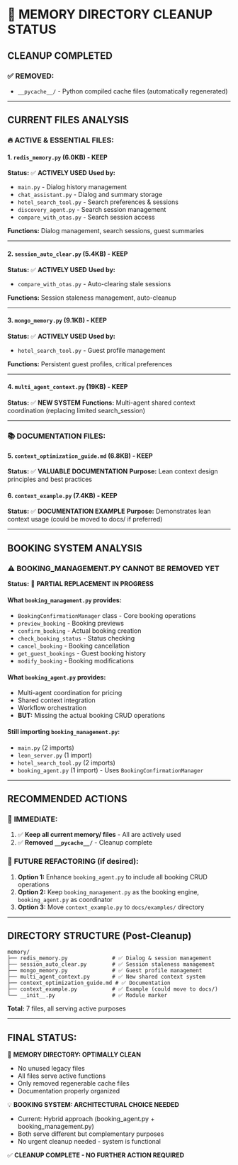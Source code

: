# 🧹 MEMORY DIRECTORY CLEANUP STATUS

## **CLEANUP COMPLETED**

### ✅ **REMOVED:**
- `__pycache__/` - Python compiled cache files (automatically regenerated)

---

## **CURRENT FILES ANALYSIS**

### 🔥 **ACTIVE & ESSENTIAL FILES:**

#### **1. `redis_memory.py` (6.0KB) - KEEP**
**Status:** ✅ **ACTIVELY USED**
**Used by:**
- `main.py` - Dialog history management
- `chat_assistant.py` - Dialog and summary storage
- `hotel_search_tool.py` - Search preferences & sessions
- `discovery_agent.py` - Search session management
- `compare_with_otas.py` - Search session access

**Functions:** Dialog management, search sessions, guest summaries

---

#### **2. `session_auto_clear.py` (5.4KB) - KEEP**
**Status:** ✅ **ACTIVELY USED**
**Used by:**
- `compare_with_otas.py` - Auto-clearing stale sessions

**Functions:** Session staleness management, auto-cleanup

---

#### **3. `mongo_memory.py` (9.1KB) - KEEP**
**Status:** ✅ **ACTIVELY USED**
**Used by:**
- `hotel_search_tool.py` - Guest profile management

**Functions:** Persistent guest profiles, critical preferences

---

#### **4. `multi_agent_context.py` (19KB) - KEEP**
**Status:** ✅ **NEW SYSTEM**
**Functions:** Multi-agent shared context coordination (replacing limited search_session)

---

### 📚 **DOCUMENTATION FILES:**

#### **5. `context_optimization_guide.md` (6.8KB) - KEEP**
**Status:** ✅ **VALUABLE DOCUMENTATION**
**Purpose:** Lean context design principles and best practices

#### **6. `context_example.py` (7.4KB) - KEEP**
**Status:** ✅ **DOCUMENTATION EXAMPLE**
**Purpose:** Demonstrates lean context usage (could be moved to docs/ if preferred)

---

## **BOOKING SYSTEM ANALYSIS**

### ⚠️ **BOOKING_MANAGEMENT.PY CANNOT BE REMOVED YET**

**Status:** 🔄 **PARTIAL REPLACEMENT IN PROGRESS**

#### **What `booking_management.py` provides:**
- `BookingConfirmationManager` class - Core booking operations
- `preview_booking` - Booking previews
- `confirm_booking` - Actual booking creation
- `check_booking_status` - Status checking
- `cancel_booking` - Booking cancellation  
- `get_guest_bookings` - Guest booking history
- `modify_booking` - Booking modifications

#### **What `booking_agent.py` provides:**
- Multi-agent coordination for pricing
- Shared context integration
- Workflow orchestration
- **BUT:** Missing the actual booking CRUD operations

#### **Still importing `booking_management.py`:**
- `main.py` (2 imports)
- `leon_server.py` (1 import)
- `hotel_search_tool.py` (2 imports)
- `booking_agent.py` (1 import) - Uses `BookingConfirmationManager`

---

## **RECOMMENDED ACTIONS**

### 🎯 **IMMEDIATE:**
1. ✅ **Keep all current memory/ files** - All are actively used
2. ✅ **Removed `__pycache__/`** - Cleanup complete

### 🔄 **FUTURE REFACTORING** (if desired):
1. **Option 1:** Enhance `booking_agent.py` to include all booking CRUD operations
2. **Option 2:** Keep `booking_management.py` as the booking engine, `booking_agent.py` as coordinator
3. **Option 3:** Move `context_example.py` to `docs/examples/` directory

---

## **DIRECTORY STRUCTURE** (Post-Cleanup)

```
memory/
├── redis_memory.py              # ✅ Dialog & session management
├── session_auto_clear.py        # ✅ Session staleness management  
├── mongo_memory.py              # ✅ Guest profile management
├── multi_agent_context.py       # ✅ New shared context system
├── context_optimization_guide.md # ✅ Documentation
├── context_example.py           # ✅ Example (could move to docs/)
└── __init__.py                  # ✅ Module marker
```

**Total:** 7 files, all serving active purposes

---

## **FINAL STATUS:**

🎯 **MEMORY DIRECTORY: OPTIMALLY CLEAN**
- No unused legacy files
- All files serve active functions
- Only removed regenerable cache files
- Documentation properly organized

💡 **BOOKING SYSTEM: ARCHITECTURAL CHOICE NEEDED**
- Current: Hybrid approach (booking_agent.py + booking_management.py)
- Both serve different but complementary purposes
- No urgent cleanup needed - system is functional

✅ **CLEANUP COMPLETE - NO FURTHER ACTION REQUIRED** 